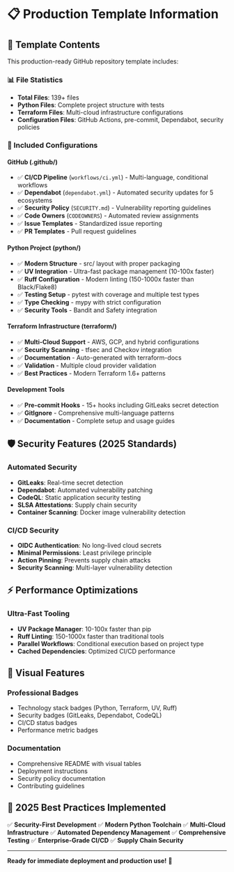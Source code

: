# 📋 Production Template Information

## 🎯 **Template Contents**

This production-ready GitHub repository template includes:

### **📊 File Statistics**
- **Total Files**: 139+ files
- **Python Files**: Complete project structure with tests
- **Terraform Files**: Multi-cloud infrastructure configurations  
- **Configuration Files**: GitHub Actions, pre-commit, Dependabot, security policies

### **🔧 Included Configurations**

#### **GitHub (.github/)**
- ✅ **CI/CD Pipeline** (`workflows/ci.yml`) - Multi-language, conditional workflows
- ✅ **Dependabot** (`dependabot.yml`) - Automated security updates for 5 ecosystems
- ✅ **Security Policy** (`SECURITY.md`) - Vulnerability reporting guidelines
- ✅ **Code Owners** (`CODEOWNERS`) - Automated review assignments
- ✅ **Issue Templates** - Standardized issue reporting
- ✅ **PR Templates** - Pull request guidelines

#### **Python Project (python/)**
- ✅ **Modern Structure** - src/ layout with proper packaging
- ✅ **UV Integration** - Ultra-fast package management (10-100x faster)
- ✅ **Ruff Configuration** - Modern linting (150-1000x faster than Black/Flake8)
- ✅ **Testing Setup** - pytest with coverage and multiple test types
- ✅ **Type Checking** - mypy with strict configuration
- ✅ **Security Tools** - Bandit and Safety integration

#### **Terraform Infrastructure (terraform/)**
- ✅ **Multi-Cloud Support** - AWS, GCP, and hybrid configurations
- ✅ **Security Scanning** - tfsec and Checkov integration
- ✅ **Documentation** - Auto-generated with terraform-docs
- ✅ **Validation** - Multiple cloud provider validation
- ✅ **Best Practices** - Modern Terraform 1.6+ patterns

#### **Development Tools**
- ✅ **Pre-commit Hooks** - 15+ hooks including GitLeaks secret detection
- ✅ **GitIgnore** - Comprehensive multi-language patterns
- ✅ **Documentation** - Complete setup and usage guides

## 🛡️ **Security Features (2025 Standards)**

### **Automated Security**
- **GitLeaks**: Real-time secret detection
- **Dependabot**: Automated vulnerability patching
- **CodeQL**: Static application security testing
- **SLSA Attestations**: Supply chain security
- **Container Scanning**: Docker image vulnerability detection

### **CI/CD Security**
- **OIDC Authentication**: No long-lived cloud secrets
- **Minimal Permissions**: Least privilege principle
- **Action Pinning**: Prevents supply chain attacks
- **Security Scanning**: Multi-layer vulnerability detection

## ⚡ **Performance Optimizations**

### **Ultra-Fast Tooling**
- **UV Package Manager**: 10-100x faster than pip
- **Ruff Linting**: 150-1000x faster than traditional tools
- **Parallel Workflows**: Conditional execution based on project type
- **Cached Dependencies**: Optimized CI/CD performance

## 🎨 **Visual Features**

### **Professional Badges**
- Technology stack badges (Python, Terraform, UV, Ruff)
- Security badges (GitLeaks, Dependabot, CodeQL)
- CI/CD status badges
- Performance metric badges

### **Documentation**
- Comprehensive README with visual tables
- Deployment instructions
- Security policy documentation
- Contributing guidelines

## 🚀 **2025 Best Practices Implemented**

✅ **Security-First Development**
✅ **Modern Python Toolchain** 
✅ **Multi-Cloud Infrastructure**
✅ **Automated Dependency Management**
✅ **Comprehensive Testing**
✅ **Enterprise-Grade CI/CD**
✅ **Supply Chain Security**

---

**Ready for immediate deployment and production use!** 🎉